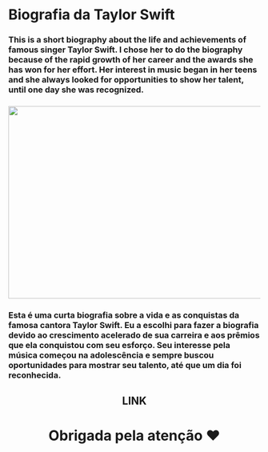 <h1> Biografia da Taylor Swift </h1>

<h3> This is a short biography about the life and achievements of famous singer Taylor Swift. I chose her to do the biography because of the rapid growth of her career and the awards she has won for her effort. Her interest in music began in her teens and she always looked for opportunities to show her talent, until one day she was recognized.<h3>

<p align="center">
<img src="https://portalpopline.com.br/wp-content/uploads/2021/10/Capa-2.png" width="512px" height="385px">
</p>

<h3> Esta é uma curta biografia sobre a vida e as conquistas da famosa cantora Taylor Swift. Eu a escolhi para fazer a biografia devido ao crescimento acelerado de sua carreira e aos prêmios que ela conquistou com seu esforço. Seu interesse pela música começou na adolescência e sempre buscou oportunidades para mostrar seu talento, até que um dia foi reconhecida. </h3>

<h2 align="center"> LINK <h2>
  <h3 align=center https://lucimarasouzah.github.io/BiografyTaylorSwift/</h3>

<h1 align="center"> Obrigada pela atenção ❤</h1>
